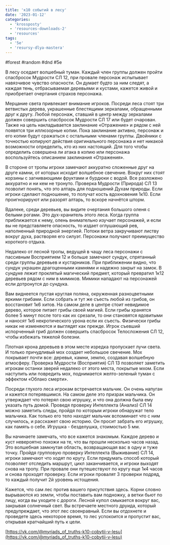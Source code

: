 ```yaml
---
title: 'к10 cобытий в лесу'
date: '2023-01-12'
categories:
  - 'krossposty'
  - 'resources-downloads-2'
  - 'resources'
tags:
  - '5e'
  - 'resursy-dlya-mastera'
---
```


#forest #random #dnd #5e

В лесу оседает волшебный туман. Каждый член группы должен пройти спасбросок Мудрости СЛ 12, при провале персонаж испытывает навязчивое чувство опасности. Он думает будто за ним следят, а каждая тень, отбрасываемая деревьями и кустами, кажется живой и приобретает очертания страхов персонажа.

Мерцание света привлекает внимание игроков. Посреди леса стоят три ветвистых дерева, украшенные блестящими зеркалами, обращенными друг к другу. Любой персонаж, ставший в центр между зеркалами должен совершить спасбросок Мудрости СЛ 17 или будет очарован. Также на цель накладывается заклинание «Отражение» и рядом с ней появятся три иллюзорные копии. Пока заклинание активно, персонаж и его копии будут сражаться с остальными членами группы. Двойники с точностью копируют действия оригинального персонажа и нет никакой возможности определить, кто из них настоящий. Для того чтобы определить совершена ли атака в копию или персонажа воспользуйтесь описанием заклинания «Отражения».

В стороне от тропы игроки замечают аккуратно сложенные друг на друге камни, от которых исходит волшебное свечение. Вокруг них стоят корзины с загнивающими фруктами и бурдюки с водой. Все разложено аккуратно и ни кем не тронуто. Проверка Мудрости (Природа) СЛ 13 позволит понять, что это алтарь для подношений Духам природы. Если игроки сделают подношение, то получат кость вдохновения 1к10. Если проигнорируют или разорят алтарь, то вскоре начнётся шторм.

Вдалеке, среди деревьев, вы видите очертания большого оленя с белыми рогами. Это дух-хранитель этого леса. Когда группа приближается к нему, олень внимательно изучает персонажей, и если вы не представляете опасность, то издает оглушающий рев, наполненный природной энергией. Потоки ветра закручивают листву вокруг духа, растворяя его силуэт. Персонажи получают преимущество короткого отдыха.

Недалеко от лесной тропы, ведущей в чащу леса персонажи с пассивным Восприятием 12 и больше замечают сундук, спрятанный среди группы деревьев и кустарников. При приближении видно, что сундук украшен драгоценными камнями и надежно закрыт на замок. В сундуке лежит проклятый магический предмет, который превратил 1к12 деревьев рядом с ним в мимиков. Мимики нападают на персонажей если дотронутся до сундука.

Вам виднеется пустая круглая поляна, окруженная разноцветными яркими грибами. Если собрать и тут же съесть любой из грибов, он восстановит 1к6 хитов. На самом деле в центре стоит невидимое дерево, которое питает грибы своей магией. Если грибы хранятся более 5 минут после того как их срезали, то они становятся ядовитыми и наносят 1к6 некротического урона если их съесть. Физически грибы никак не изменяются и выглядят как прежде. Игрок съевший испорченный гриб должен совершить спасбросок Телосложения СЛ 12, чтобы избежать тяжелой болезни.

Плотная крона деревьев в этом месте изредка пропускает лучи света. И только причудливый мох создает небольшое свечение. Мох покрывает почти все: деревья, камни, землю, создавая волшебную атмосферу. Проверка Мудрости (Восприятия) СЛ 13 позволяет заметить игрокам останки зверей недалеко от этого места, покрытые мхом. Если наступить или повредить мох, поднимается желто-зеленый туман с эффектом «Облако смерти».

Посреди глухого леса игрокам встречается мальчик. Он очень напуган и кажется потерявшимся. На самом деле это призрак мальчика. Он утверждает что потерял свою игрушку, и что она должна была ему указать путь домой. Проведя проверку Интеллекта (Анализ) СЛ 14 можно заметить следы, пройдя по которым игроки обнаружат тело мальчика. Как только его тело находят мальчик вспоминает что с ним случилось, и расскажет свою историю. Он просит забрать его игрушку, как память о себе. Игрушка - безделушка, стоимостью 5 мм.

Вы начинаете замечать, что все кажется знакомым. Каждое дерево и куст невероятно похожи на те, что вы прошли несколько часов назад. Это волшебная замкнутая область, возвращающая вас в одну и туже точку. Пройдя групповую проверку Интеллекта (Выживание) СЛ 14, игроки замечают что ходят по кругу. Если придумать способ который позволяет отследить маршрут, цикл заканчивается, и игроки выходят снова на тропу. При провале они путешествуют по кругу еще 1к4 часов и снова проходят проверку. Если игроки провалят 3 проверки подряд, то каждый получит 2й уровень истощения.

Кажется, что сам лес против вашего присутствия здесь. Корни словно вырываются из земли, чтобы поставить вам подножку, а ветки бьют по лицу, когда вы уходите с дороги. Лесной купол смыкается вокруг вас, закрывая солнечный свет. Вы встречаете местного друида, который предупреждает, что этот лес своенравный. Если вы отдохнете и проведете здесь некоторое время, то лес успокоится и пропустит вас, открывая кратчайший путь к цели.



[https://vk.com/@myriads_of_truths-k10-cobytii-v-lesu](https://vk.com/@myriads_of_truths-k10-cobytii-v-lesu)

